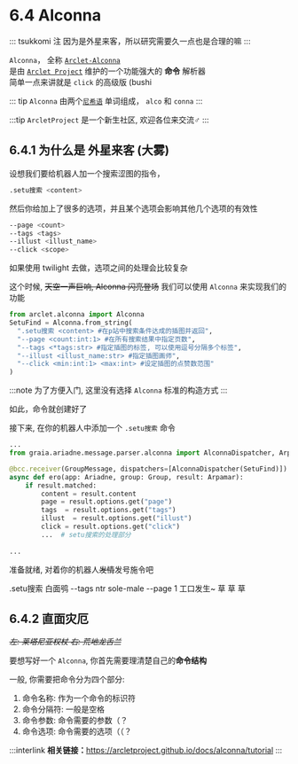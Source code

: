 # 6.4 Alconna

::: tsukkomi 注
因为是外星来客，所以研究需要久一点也是合理的嘛
:::

`Alconna`， 全称 [`Arclet-Alconna`](https://github.com/ArcletProject/Alconna)  
是由 [`Arclet Project`](https://github.com/ArcletProject) 维护的一个功能强大的 **命令** 解析器  
简单一点来讲就是 `click` 的高级版 (bushi

::: tip
`Alconna` 由两个[`尼希语`](http://tieba.baidu.com/p/7268094994) 单词组成， `alco` 和 `conna`
:::

:::tip
`ArcletProject` 是一个新生社区, 欢迎各位来交流♂
:::

## 6.4.1 为什么是 外星来客 (大雾)

设想我们要给机器人加一个搜索涩图的指令，

``` bash
.setu搜索 <content>
```

然后你给加上了很多的选项，并且某个选项会影响其他几个选项的有效性

``` bash
--page <count>
--tags <tags>
--illust <illust_name>
--click <scope>
```

如果使用 twilight 去做，选项之间的处理会比较复杂

这个时候, ~~天空一声巨响, Alconna 闪亮登场~~ 我们可以使用 `Alconna` 来实现我们的功能

```python
from arclet.alconna import Alconna
SetuFind = Alconna.from_string(
  ".setu搜索 <content> #在p站中搜索条件达成的插图并返回",
  "--page <count:int:1> #在所有搜索结果中指定页数",
  "--tags <*tags:str> #指定插图的标签, 可以使用逗号分隔多个标签",
  "--illust <illust_name:str> #指定插图画师",
  "--click <min:int:1> <max:int> #设定插图的点赞数范围"
)
```

:::note
为了方便入门, 这里没有选择 `Alconna` 标准的构造方式
:::

如此，命令就创建好了

接下来, 在你的机器人中添加一个 `.setu搜索` 命令

```python
...
from graia.ariadne.message.parser.alconna import AlconnaDispatcher, Arpamar

@bcc.receiver(GroupMessage, dispatchers=[AlconnaDispatcher(SetuFind)])
async def ero(app: Ariadne, group: Group, result: Arpamar):
    if result.matched:
        content = result.content
        page = result.options.get("page")
        tags  = result.options.get("tags")
        illust  = result.options.get("illust")
        click = result.options.get("click")
        ...  # setu搜索的处理部分
    
...
```

准备就绪, 对着你的机器人~~发情~~发号施令吧

<ChatPanel title="聊天记录">
  <ChatMessage name="群菜鸮" avatar="http://q1.qlogo.cn/g?b=qq&nk=2948531755&s=640">.setu搜索 白面鸮 --tags ntr sole-male --page 1 </ChatMessage>
  <ChatMessage name="EroEroBot" :avatar="$withBase('/avatar/ero.webp')">工口发生~</ChatMessage>
  <ChatMessage name="群菜龙" avatar="http://q1.qlogo.cn/g?b=qq&nk=2544704967&s=640">草</ChatMessage>
  <ChatMessage name="群菜鸡" avatar="http://q1.qlogo.cn/g?b=qq&nk=1450069615&s=640">草</ChatMessage>
  <ChatMessage name="群菜鸮" avatar="http://q1.qlogo.cn/g?b=qq&nk=2948531755&s=640">草</ChatMessage>
</ChatPanel>

## 6.4.2 直面灾厄

_~~左: 莱塔尼亚权杖 右: 荒地龙舌兰~~_

要想写好一个 `Alconna`, 你首先需要理清楚自己的**命令结构**

一般, 你需要把命令分为四个部分:

1. 命令名称: 作为一个命令的标识符
2. 命令分隔符: 一般是空格
3. 命令参数: 命令需要的参数（？
4. 命令选项: 命令需要的选项（（？

<Loading></Loading>

:::interlink
**相关链接：**<https://arcletproject.github.io/docs/alconna/tutorial>
:::
